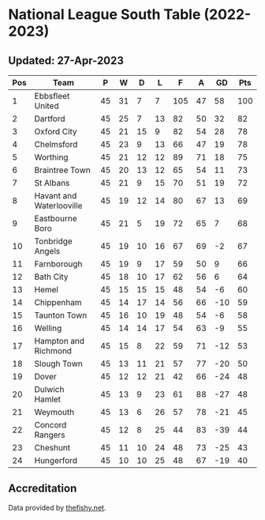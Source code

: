 # National League South Table (2022-2023)
## Updated: 27-Apr-2023

| Pos | Team | P | W | D | L | F | A | GD | Pts |
| --- | --- | --- | --- | --- | --- | --- | --- | --- | --- |
| 1 | Ebbsfleet United | 45 | 31 | 7 | 7 | 105 | 47 | 58 | 100 |
| 2 | Dartford | 45 | 25 | 7 | 13 | 82 | 50 | 32 | 82 |
| 3 | Oxford City | 45 | 21 | 15 | 9 | 82 | 54 | 28 | 78 |
| 4 | Chelmsford | 45 | 23 | 9 | 13 | 66 | 47 | 19 | 78 |
| 5 | Worthing | 45 | 21 | 12 | 12 | 89 | 71 | 18 | 75 |
| 6 | Braintree Town | 45 | 20 | 13 | 12 | 65 | 54 | 11 | 73 |
| 7 | St Albans | 45 | 21 | 9 | 15 | 70 | 51 | 19 | 72 |
| 8 | Havant and Waterlooville | 45 | 19 | 12 | 14 | 80 | 67 | 13 | 69 |
| 9 | Eastbourne Boro | 45 | 21 | 5 | 19 | 72 | 65 | 7 | 68 |
| 10 | Tonbridge Angels | 45 | 19 | 10 | 16 | 67 | 69 | -2 | 67 |
| 11 | Farnborough | 45 | 19 | 9 | 17 | 59 | 50 | 9 | 66 |
| 12 | Bath City | 45 | 18 | 10 | 17 | 62 | 56 | 6 | 64 |
| 13 | Hemel | 45 | 15 | 15 | 15 | 48 | 54 | -6 | 60 |
| 14 | Chippenham | 45 | 14 | 17 | 14 | 56 | 66 | -10 | 59 |
| 15 | Taunton Town | 45 | 16 | 10 | 19 | 48 | 54 | -6 | 58 |
| 16 | Welling | 45 | 14 | 14 | 17 | 54 | 63 | -9 | 55 |
| 17 | Hampton and Richmond | 45 | 15 | 8 | 22 | 59 | 71 | -12 | 53 |
| 18 | Slough Town | 45 | 13 | 11 | 21 | 57 | 77 | -20 | 50 |
| 19 | Dover | 45 | 12 | 12 | 21 | 42 | 66 | -24 | 48 |
| 20 | Dulwich Hamlet | 45 | 13 | 9 | 23 | 61 | 88 | -27 | 48 |
| 21 | Weymouth | 45 | 13 | 6 | 26 | 57 | 78 | -21 | 45 |
| 22 | Concord Rangers | 45 | 12 | 8 | 25 | 44 | 83 | -39 | 44 |
| 23 | Cheshunt | 45 | 11 | 10 | 24 | 48 | 73 | -25 | 43 |
| 24 | Hungerford | 45 | 10 | 10 | 25 | 48 | 67 | -19 | 40 |

## Accreditation 

Data provided by [thefishy.net](https://www.thefishy.net/).